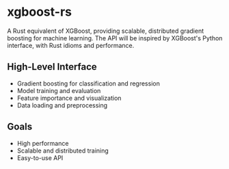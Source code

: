 # xgboost-rs

A Rust equivalent of XGBoost, providing scalable, distributed gradient boosting for machine learning. The API will be inspired by XGBoost's Python interface, with Rust idioms and performance.

## High-Level Interface

- Gradient boosting for classification and regression
- Model training and evaluation
- Feature importance and visualization
- Data loading and preprocessing

## Goals

- High performance
- Scalable and distributed training
- Easy-to-use API
